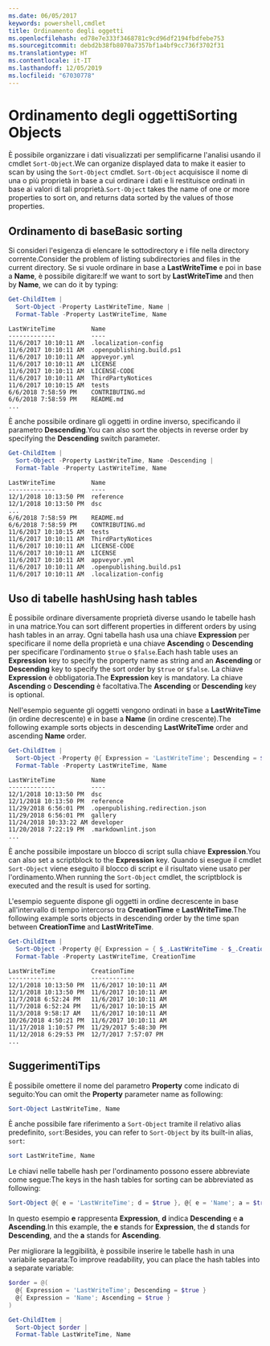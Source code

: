 ```yaml
---
ms.date: 06/05/2017
keywords: powershell,cmdlet
title: Ordinamento degli oggetti
ms.openlocfilehash: ed78e7e333f3468781c9cd96df2194fbdfebe753
ms.sourcegitcommit: debd2b38fb8070a7357bf1a4bf9cc736f3702f31
ms.translationtype: HT
ms.contentlocale: it-IT
ms.lasthandoff: 12/05/2019
ms.locfileid: "67030778"
---
```

# <a name="sorting-objects"></a><span data-ttu-id="bced7-103">Ordinamento degli oggetti</span><span class="sxs-lookup"><span data-stu-id="bced7-103">Sorting Objects</span></span>

<span data-ttu-id="bced7-104">È possibile organizzare i dati visualizzati per semplificarne l'analisi usando il cmdlet `Sort-Object`.</span><span class="sxs-lookup"><span data-stu-id="bced7-104">We can organize displayed data to make it easier to scan by using the `Sort-Object` cmdlet.</span></span> <span data-ttu-id="bced7-105">`Sort-Object` acquisisce il nome di una o più proprietà in base a cui ordinare i dati e li restituisce ordinati in base ai valori di tali proprietà.</span><span class="sxs-lookup"><span data-stu-id="bced7-105">`Sort-Object` takes the name of one or more properties to sort on, and returns data sorted by the values of those properties.</span></span>

## <a name="basic-sorting"></a><span data-ttu-id="bced7-106">Ordinamento di base</span><span class="sxs-lookup"><span data-stu-id="bced7-106">Basic sorting</span></span>

<span data-ttu-id="bced7-107">Si consideri l'esigenza di elencare le sottodirectory e i file nella directory corrente.</span><span class="sxs-lookup"><span data-stu-id="bced7-107">Consider the problem of listing subdirectories and files in the current directory.</span></span>
<span data-ttu-id="bced7-108">Se si vuole ordinare in base a **LastWriteTime** e poi in base a **Name**, è possibile digitare:</span><span class="sxs-lookup"><span data-stu-id="bced7-108">If we want to sort by **LastWriteTime** and then by **Name**, we can do it by typing:</span></span>

```powershell
Get-ChildItem |
  Sort-Object -Property LastWriteTime, Name |
  Format-Table -Property LastWriteTime, Name
```

```output
LastWriteTime          Name
-------------          ----
11/6/2017 10:10:11 AM  .localization-config
11/6/2017 10:10:11 AM  .openpublishing.build.ps1
11/6/2017 10:10:11 AM  appveyor.yml
11/6/2017 10:10:11 AM  LICENSE
11/6/2017 10:10:11 AM  LICENSE-CODE
11/6/2017 10:10:11 AM  ThirdPartyNotices
11/6/2017 10:10:15 AM  tests
6/6/2018 7:58:59 PM    CONTRIBUTING.md
6/6/2018 7:58:59 PM    README.md
...
```

<span data-ttu-id="bced7-109">È anche possibile ordinare gli oggetti in ordine inverso, specificando il parametro **Descending**.</span><span class="sxs-lookup"><span data-stu-id="bced7-109">You can also sort the objects in reverse order by specifying the **Descending** switch parameter.</span></span>

```powershell
Get-ChildItem |
  Sort-Object -Property LastWriteTime, Name -Descending |
  Format-Table -Property LastWriteTime, Name
```

```output
LastWriteTime          Name
-------------          ----
12/1/2018 10:13:50 PM  reference
12/1/2018 10:13:50 PM  dsc
...
6/6/2018 7:58:59 PM    README.md
6/6/2018 7:58:59 PM    CONTRIBUTING.md
11/6/2017 10:10:15 AM  tests
11/6/2017 10:10:11 AM  ThirdPartyNotices
11/6/2017 10:10:11 AM  LICENSE-CODE
11/6/2017 10:10:11 AM  LICENSE
11/6/2017 10:10:11 AM  appveyor.yml
11/6/2017 10:10:11 AM  .openpublishing.build.ps1
11/6/2017 10:10:11 AM  .localization-config
```

## <a name="using-hash-tables"></a><span data-ttu-id="bced7-110">Uso di tabelle hash</span><span class="sxs-lookup"><span data-stu-id="bced7-110">Using hash tables</span></span>

<span data-ttu-id="bced7-111">È possibile ordinare diversamente proprietà diverse usando le tabelle hash in una matrice.</span><span class="sxs-lookup"><span data-stu-id="bced7-111">You can sort different properties in different orders by using hash tables in an array.</span></span>
<span data-ttu-id="bced7-112">Ogni tabella hash usa una chiave **Expression** per specificare il nome della proprietà e una chiave **Ascending** o **Descending** per specificare l'ordinamento `$true` o `$false`.</span><span class="sxs-lookup"><span data-stu-id="bced7-112">Each hash table uses an **Expression** key to specify the property name as string and an **Ascending** or **Descending** key to specify the sort order by `$true` or `$false`.</span></span>
<span data-ttu-id="bced7-113">La chiave **Expression** è obbligatoria.</span><span class="sxs-lookup"><span data-stu-id="bced7-113">The **Expression** key is mandatory.</span></span>
<span data-ttu-id="bced7-114">La chiave **Ascending** o **Descending** è facoltativa.</span><span class="sxs-lookup"><span data-stu-id="bced7-114">The **Ascending** or **Descending** key is optional.</span></span>

<span data-ttu-id="bced7-115">Nell'esempio seguente gli oggetti vengono ordinati in base a **LastWriteTime** (in ordine decrescente) e in base a **Name** (in ordine crescente).</span><span class="sxs-lookup"><span data-stu-id="bced7-115">The following example sorts objects in descending **LastWriteTime** order and ascending **Name** order.</span></span>

```powershell
Get-ChildItem |
  Sort-Object -Property @{ Expression = 'LastWriteTime'; Descending = $true }, @{ Expression = 'Name'; Ascending = $true } |
  Format-Table -Property LastWriteTime, Name
```

```output
LastWriteTime          Name
-------------          ----
12/1/2018 10:13:50 PM  dsc
12/1/2018 10:13:50 PM  reference
11/29/2018 6:56:01 PM  .openpublishing.redirection.json
11/29/2018 6:56:01 PM  gallery
11/24/2018 10:33:22 AM developer
11/20/2018 7:22:19 PM  .markdownlint.json
...
```

<span data-ttu-id="bced7-116">È anche possibile impostare un blocco di script sulla chiave **Expression**.</span><span class="sxs-lookup"><span data-stu-id="bced7-116">You can also set a scriptblock to the **Expression** key.</span></span>
<span data-ttu-id="bced7-117">Quando si esegue il cmdlet `Sort-Object` viene eseguito il blocco di script e il risultato viene usato per l'ordinamento.</span><span class="sxs-lookup"><span data-stu-id="bced7-117">When running the `Sort-Object` cmdlet, the scriptblock is executed and the result is used for sorting.</span></span>

<span data-ttu-id="bced7-118">L'esempio seguente dispone gli oggetti in ordine decrescente in base all'intervallo di tempo intercorso tra **CreationTime** e **LastWriteTime**.</span><span class="sxs-lookup"><span data-stu-id="bced7-118">The following example sorts objects in descending order by the time span between **CreationTime** and **LastWriteTime**.</span></span>

```powershell
Get-ChildItem |
  Sort-Object -Property @{ Expression = { $_.LastWriteTime - $_.CreationTime }; Descending = $true } |
  Format-Table -Property LastWriteTime, CreationTime
```

```output
LastWriteTime          CreationTime
-------------          ------------
12/1/2018 10:13:50 PM  11/6/2017 10:10:11 AM
12/1/2018 10:13:50 PM  11/6/2017 10:10:11 AM
11/7/2018 6:52:24 PM   11/6/2017 10:10:11 AM
11/7/2018 6:52:24 PM   11/6/2017 10:10:15 AM
11/3/2018 9:58:17 AM   11/6/2017 10:10:11 AM
10/26/2018 4:50:21 PM  11/6/2017 10:10:11 AM
11/17/2018 1:10:57 PM  11/29/2017 5:48:30 PM
11/12/2018 6:29:53 PM  12/7/2017 7:57:07 PM
...
```

## <a name="tips"></a><span data-ttu-id="bced7-119">Suggerimenti</span><span class="sxs-lookup"><span data-stu-id="bced7-119">Tips</span></span>

<span data-ttu-id="bced7-120">È possibile omettere il nome del parametro **Property** come indicato di seguito:</span><span class="sxs-lookup"><span data-stu-id="bced7-120">You can omit the **Property** parameter name as following:</span></span>

```powershell
Sort-Object LastWriteTime, Name
```

<span data-ttu-id="bced7-121">È anche possibile fare riferimento a `Sort-Object` tramite il relativo alias predefinito, `sort`:</span><span class="sxs-lookup"><span data-stu-id="bced7-121">Besides, you can refer to `Sort-Object` by its built-in alias, `sort`:</span></span>

```powershell
sort LastWriteTime, Name
```

<span data-ttu-id="bced7-122">Le chiavi nelle tabelle hash per l'ordinamento possono essere abbreviate come segue:</span><span class="sxs-lookup"><span data-stu-id="bced7-122">The keys in the hash tables for sorting can be abbreviated as following:</span></span>

```powershell
Sort-Object @{ e = 'LastWriteTime'; d = $true }, @{ e = 'Name'; a = $true }
```

<span data-ttu-id="bced7-123">In questo esempio **e** rappresenta **Expression**, **d** indica **Descending** e **a** **Ascending**.</span><span class="sxs-lookup"><span data-stu-id="bced7-123">In this example, the **e** stands for **Expression**, the **d** stands for **Descending**, and the **a** stands for **Ascending**.</span></span>

<span data-ttu-id="bced7-124">Per migliorare la leggibilità, è possibile inserire le tabelle hash in una variabile separata:</span><span class="sxs-lookup"><span data-stu-id="bced7-124">To improve readability, you can place the hash tables into a separate variable:</span></span>

```powershell
$order = @(
  @{ Expression = 'LastWriteTime'; Descending = $true }
  @{ Expression = 'Name'; Ascending = $true }
)

Get-ChildItem |
  Sort-Object $order |
  Format-Table LastWriteTime, Name
```
